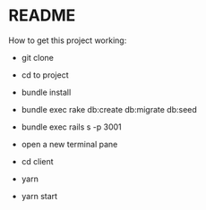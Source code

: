 # README

How to get this project working:

* git clone

* cd to project

* bundle install

* bundle exec rake db:create db:migrate db:seed

* bundle exec rails s -p 3001

* open a new terminal pane

* cd client

* yarn

* yarn start
